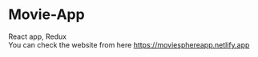 # Movie-App
React app, Redux
<br>
You can check the website from here
https://moviesphereapp.netlify.app
